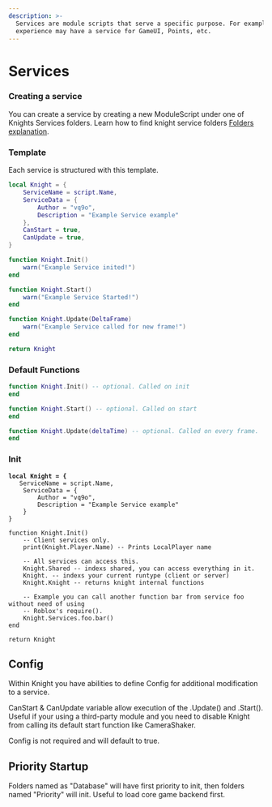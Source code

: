 ```yaml
---
description: >-
  Services are module scripts that serve a specific purpose. For example a
  experience may have a service for GameUI, Points, etc.
---
```


# Services

### Creating a service <a href="#creating-a-service" id="creating-a-service"></a>

You can create a service by creating a new ModuleScript under one of Knights Services folders. Learn how to find knight service folders [Folders explanation](https://app.gitbook.com/s/ZVYkqtpa3etiCJsYeGLR/\~/changes/YBDQiMUocThlJ09JRJ9Z/knight/folders-explanation).

### Template <a href="#template" id="template"></a>

Each service is structured with this template.

```lua
local Knight = {
	ServiceName = script.Name,
	ServiceData = {
		Author = "vq9o",
		Description = "Example Service example"
	},
	CanStart = true,
	CanUpdate = true,
}

function Knight.Init()
	warn("Example Service inited!")
end

function Knight.Start()
	warn("Example Service Started!")
end

function Knight.Update(DeltaFrame)
	warn("Example Service called for new frame!")
end

return Knight
```

### Default Functions <a href="#default-functions" id="default-functions"></a>

```lua
function Knight.Init() -- optional. Called on init
end
```

```lua
function Knight.Start() -- optional. Called on start
end
```

```lua
function Knight.Update(deltaTime) -- optional. Called on every frame.
end
```

### Init <a href="#init" id="init"></a>

<pre class="language-lua"><code class="lang-lua"><strong>local Knight = {
</strong>	ServiceName = script.Name,
	ServiceData = {
		Author = "vq9o",
		Description = "Example Service example"
	}
}

function Knight.Init()
	-- Client services only.
	print(Knight.Player.Name) -- Prints LocalPlayer name
	
	-- All services can access this.
	Knight.Shared -- indexs shared, you can access everything in it.
	Knight. -- indexs your current runtype (client or server)
	Knight.Knight -- returns knight internal functions
	
	-- Example you can call another function bar from service foo without need of using
	-- Roblox's require().
	Knight.Services.foo.bar()
end

return Knight
</code></pre>

## Config

Within Knight you have abilities to define Config for additional modification to a service.

CanStart & CanUpdate variable allow execution of the .Update() and .Start(). Useful if your using a third-party module and you need to disable Knight from calling its default start function like CameraShaker.

Config is not required and will default to true.

## Priority Startup

Folders named as "Database" will have first priority to init, then folders named "Priority" will init. Useful to load core game backend first.
